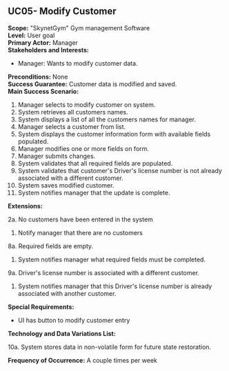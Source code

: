 UC05- Modify Customer
------------------------------

**Scope:** "SkynetGym" Gym management Software  
**Level:** User goal  
**Primary Actor:** Manager  
**Stakeholders and Interests:**

- Manager: Wants to modify customer data.

**Preconditions:** None  
**Success Guarantee:** Customer data is modified and saved.  
**Main Success Scenario:**

1.	Manager selects to modify customer on system.
2.	System retrieves all customers names.
3.	System displays a list of all the customers names for manager.
4.	Manager selects a customer from list.
5.	System displays the customer information form with available fields populated.
6.	Manager modifies one or more fields on form.
7.	Manager submits changes.
8.	System validates that all required fields are populated.
9.	System validates that customer's Driver's license number is not already associated with a different customer.
10. System saves modified customer.
11. System notifies manager that the update is complete.

**Extensions:**

2a. No customers have been entered in the system

1.	Notify manager that there are no customers

8a. Required fields are empty.

1.	System notifies manager what required fields must be completed.

9a. Driver's license number is associated with a different customer.

1.	System notifies manager that this Driver's license number is already associated with another customer.

**Special Requirements:**

- UI has button to modify customer entry

**Technology and Data Variations List:**

10a. System stores data in non-volatile form for future state restoration.

**Frequency of Occurrence:** A couple times per week
